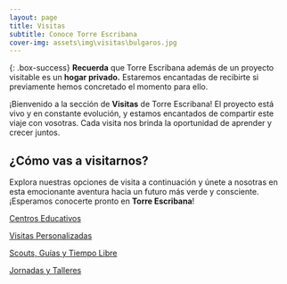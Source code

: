```yaml
---
layout: page
title: Visitas
subtitle: Conoce Torre Escribana
cover-img: assets\img\visitas\bulgaros.jpg
---
```


{: .box-success}
**Recuerda** que Torre Escribana además de un proyecto visitable es un **hogar privado.** Estaremos encantadas de recibirte si previamente hemos concretado el momento para ello.

¡Bienvenido a la sección de **Visitas** de Torre Escribana! El proyecto está vivo y en constante evolución, y estamos encantados de compartir este viaje con vosotras. Cada visita nos brinda la oportunidad de aprender y crecer juntos.


## ¿Cómo vas a visitarnos?
Explora nuestras opciones de visita a continuación y únete a nosotras en esta emocionante aventura hacia un futuro más verde y consciente. ¡Esperamos conocerte pronto en **Torre Escribana**!


[Centros Educativos](/visitas-educa)

[Visitas Personalizadas](/visitas-individual)

[Scouts, Guías y Tiempo Libre](/visitas-scouts)

[Jornadas y Talleres](/visitas-talleres)


